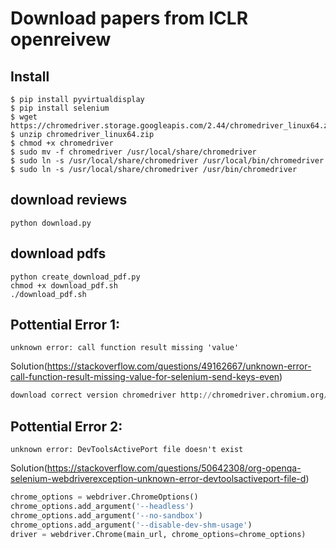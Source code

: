 # Download papers from ICLR openreivew 
## Install

```shell
$ pip install pyvirtualdisplay
$ pip install selenium
$ wget https://chromedriver.storage.googleapis.com/2.44/chromedriver_linux64.zip
$ unzip chromedriver_linux64.zip
$ chmod +x chromedriver
$ sudo mv -f chromedriver /usr/local/share/chromedriver
$ sudo ln -s /usr/local/share/chromedriver /usr/local/bin/chromedriver
$ sudo ln -s /usr/local/share/chromedriver /usr/bin/chromedriver
```
## download reviews
```shell
python download.py
```

## download pdfs
```shell
python create_download_pdf.py
chmod +x download_pdf.sh
./download_pdf.sh
```

## Pottential Error 1:
```
unknown error: call function result missing 'value'
```
Solution(https://stackoverflow.com/questions/49162667/unknown-error-call-function-result-missing-value-for-selenium-send-keys-even)
```python
download correct version chromedriver http://chromedriver.chromium.org/downloads
```

## Pottential Error 2:
```
unknown error: DevToolsActivePort file doesn't exist
```
Solution(https://stackoverflow.com/questions/50642308/org-openqa-selenium-webdriverexception-unknown-error-devtoolsactiveport-file-d)
```python
chrome_options = webdriver.ChromeOptions()
chrome_options.add_argument('--headless')
chrome_options.add_argument('--no-sandbox')
chrome_options.add_argument('--disable-dev-shm-usage')
driver = webdriver.Chrome(main_url, chrome_options=chrome_options)
```